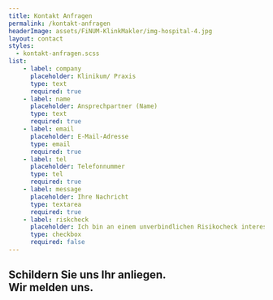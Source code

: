 ```yaml
---
title: Kontakt Anfragen
permalink: /kontakt-anfragen
headerImage: assets/FiNUM-KlinkMakler/img-hospital-4.jpg
layout: contact
styles:
  - kontakt-anfragen.scss
list:
    - label: company
      placeholder: Klinikum/ Praxis
      type: text
      required: true
    - label: name
      placeholder: Ansprechpartner (Name)
      type: text
      required: true
    - label: email
      placeholder: E-Mail-Adresse
      type: email
      required: true
    - label: tel
      placeholder: Telefonnummer
      type: tel
      required: true
    - label: message
      placeholder: Ihre Nachricht
      type: textarea
      required: true
    - label: riskcheck
      placeholder: Ich bin an einem unverbindlichen Risikocheck interessiert.
      type: checkbox
      required: false
---
```


## Schildern Sie uns Ihr anliegen. <br>Wir melden uns.





